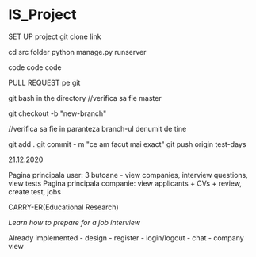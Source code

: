 # IS_Project

SET UP project
git clone link

cd src folder
python manage.py runserver

code code code

PULL REQUEST pe git

git bash in the directory //verifica sa fie master

git checkout -b "new-branch"

//verifica sa fie in paranteza branch-ul denumit de tine

git add .
git commit - m "ce am facut mai exact"
git push origin test-days


21.12.2020

Pagina principala user: 3 butoane - view companies, interview questions, view tests
Pagina principala companie: view applicants + CVs + review, create test, jobs 


CARRY-ER(Educational Research) 

*Learn how to prepare for a job interview*

Already implemented - design 
                    - register
                    - login/logout
                    - chat
                    - company view
             
